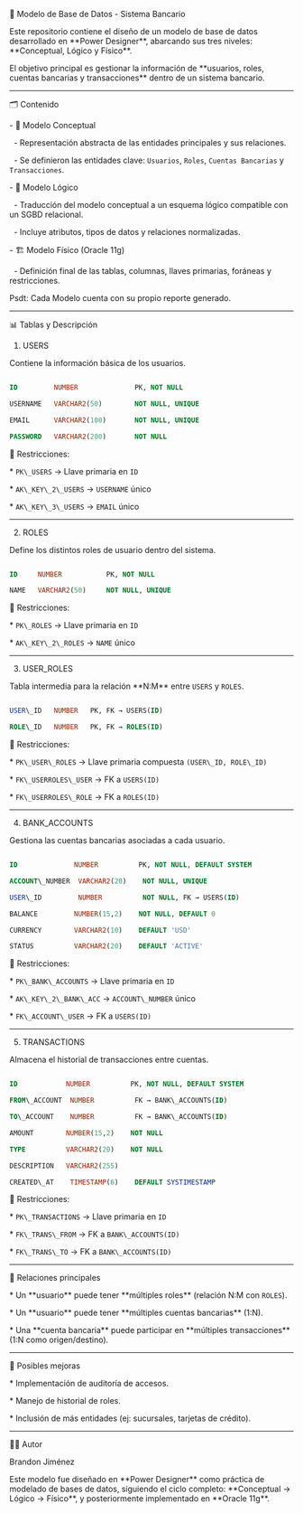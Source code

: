 📌 Modelo de Base de Datos - Sistema Bancario



Este repositorio contiene el diseño de un modelo de base de datos desarrollado en \*\*Power Designer\*\*, abarcando sus tres niveles: \*\*Conceptual, Lógico y Físico\*\*.  

El objetivo principal es gestionar la información de \*\*usuarios, roles, cuentas bancarias y transacciones\*\* dentro de un sistema bancario.



---



🗂️ Contenido

\- 📖 Modelo Conceptual

&nbsp; - Representación abstracta de las entidades principales y sus relaciones.  

&nbsp; - Se definieron las entidades clave: `Usuarios`, `Roles`, `Cuentas Bancarias` y `Transacciones`.  



\- 📐 Modelo Lógico

&nbsp; - Traducción del modelo conceptual a un esquema lógico compatible con un SGBD relacional.  

&nbsp; - Incluye atributos, tipos de datos y relaciones normalizadas.  



\- 🏗️ Modelo Físico (Oracle 11g)

&nbsp; - Definición final de las tablas, columnas, llaves primarias, foráneas y restricciones.  



Psdt: Cada Modelo cuenta con su propio reporte generado.

---



📊 Tablas y Descripción



1. USERS

Contiene la información básica de los usuarios.  

```sql

ID         NUMBER              PK, NOT NULL

USERNAME   VARCHAR2(50)        NOT NULL, UNIQUE

EMAIL      VARCHAR2(100)       NOT NULL, UNIQUE

PASSWORD   VARCHAR2(200)       NOT NULL

````



🔹 Restricciones:



\* `PK\_USERS` → Llave primaria en `ID`

\* `AK\_KEY\_2\_USERS` → `USERNAME` único

\* `AK\_KEY\_3\_USERS` → `EMAIL` único



---



2. ROLES



Define los distintos roles de usuario dentro del sistema.



```sql

ID     NUMBER           PK, NOT NULL

NAME   VARCHAR2(50)     NOT NULL, UNIQUE

```



🔹 Restricciones:



\* `PK\_ROLES` → Llave primaria en `ID`

\* `AK\_KEY\_2\_ROLES` → `NAME` único



---



3. USER\_ROLES



Tabla intermedia para la relación \*\*N:M\*\* entre `USERS` y `ROLES`.



```sql

USER\_ID   NUMBER   PK, FK → USERS(ID)

ROLE\_ID   NUMBER   PK, FK → ROLES(ID)

```



🔹 Restricciones:



\* `PK\_USER\_ROLES` → Llave primaria compuesta `(USER\_ID, ROLE\_ID)`

\* `FK\_USERROLES\_USER` → FK a `USERS(ID)`

\* `FK\_USERROLES\_ROLE` → FK a `ROLES(ID)`



---



4. BANK\_ACCOUNTS



Gestiona las cuentas bancarias asociadas a cada usuario.



```sql

ID              NUMBER          PK, NOT NULL, DEFAULT SYSTEM

ACCOUNT\_NUMBER  VARCHAR2(20)    NOT NULL, UNIQUE

USER\_ID         NUMBER          NOT NULL, FK → USERS(ID)

BALANCE         NUMBER(15,2)    NOT NULL, DEFAULT 0

CURRENCY        VARCHAR2(10)    DEFAULT 'USD'

STATUS          VARCHAR2(20)    DEFAULT 'ACTIVE'

```



🔹 Restricciones:



\* `PK\_BANK\_ACCOUNTS` → Llave primaria en `ID`

\* `AK\_KEY\_2\_BANK\_ACC` → `ACCOUNT\_NUMBER` único

\* `FK\_ACCOUNT\_USER` → FK a `USERS(ID)`



---



5. TRANSACTIONS



Almacena el historial de transacciones entre cuentas.



```sql

ID            NUMBER          PK, NOT NULL, DEFAULT SYSTEM

FROM\_ACCOUNT  NUMBER          FK → BANK\_ACCOUNTS(ID)

TO\_ACCOUNT    NUMBER          FK → BANK\_ACCOUNTS(ID)

AMOUNT        NUMBER(15,2)    NOT NULL

TYPE          VARCHAR2(20)    NOT NULL

DESCRIPTION   VARCHAR2(255)

CREATED\_AT    TIMESTAMP(6)    DEFAULT SYSTIMESTAMP

```



🔹 Restricciones:



\* `PK\_TRANSACTIONS` → Llave primaria en `ID`

\* `FK\_TRANS\_FROM` → FK a `BANK\_ACCOUNTS(ID)`

\* `FK\_TRANS\_TO` → FK a `BANK\_ACCOUNTS(ID)`



---



🔗 Relaciones principales



\* Un \*\*usuario\*\* puede tener \*\*múltiples roles\*\* (relación N:M con `ROLES`).

\* Un \*\*usuario\*\* puede tener \*\*múltiples cuentas bancarias\*\* (1:N).

\* Una \*\*cuenta bancaria\*\* puede participar en \*\*múltiples transacciones\*\* (1:N como origen/destino).



---



🚀 Posibles mejoras



\* Implementación de auditoría de accesos.

\* Manejo de historial de roles.

\* Inclusión de más entidades (ej: sucursales, tarjetas de crédito).



---



👨‍💻 Autor



Brandon Jiménez



Este modelo fue diseñado en \*\*Power Designer\*\* como práctica de modelado de bases de datos, siguiendo el ciclo completo: \*\*Conceptual → Lógico → Físico\*\*, y posteriormente implementado en \*\*Oracle 11g\*\*.



```



